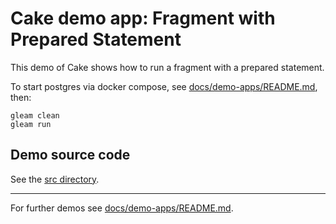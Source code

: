 # Cake demo app: Fragment with Prepared Statement

This demo of Cake shows how to run a fragment with a prepared statement.

To start postgres via docker compose, see
[docs/demo-apps/README.md](../../README.md#Installing-prerequisites), then:

```shell
gleam clean
gleam run
```

## Demo source code

See the [src directory](https://github.com/inoas/gleam-cake/blob/main/docs/demo-apps/demos/08_prepared_fragment/src/).

---

For further demos see [docs/demo-apps/README.md](../../README.md#available-demos).
